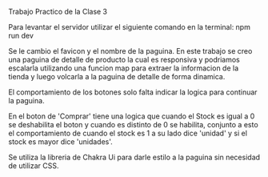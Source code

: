 Trabajo Practico de la Clase 3

Para levantar el servidor utilizar el siguiente comando en la terminal:
npm run dev

Se le cambio el favicon y el nombre de la paguina.
En este trabajo se creo una paguina de detalle de producto la cual es responsiva y podriamos escalarla utilizando una funcion map para extraer la informacion de la tienda y luego volcarla a la paguina de detalle de forma dinamica.

El comportamiento de los botones solo falta indicar la logica para continuar la paguina.

En el boton de 'Comprar' tiene una logica que cuando el Stock es igual a 0 se deshabilita el boton y cuando es distinto de 0 se habilita, conjunto a esto el comportamiento de cuando el stock es 1 a su lado dice 'unidad' y si el stock es mayor dice 'unidades'.

Se utiliza la libreria de Chakra Ui para darle estilo a la paguina sin necesidad de utilizar CSS.